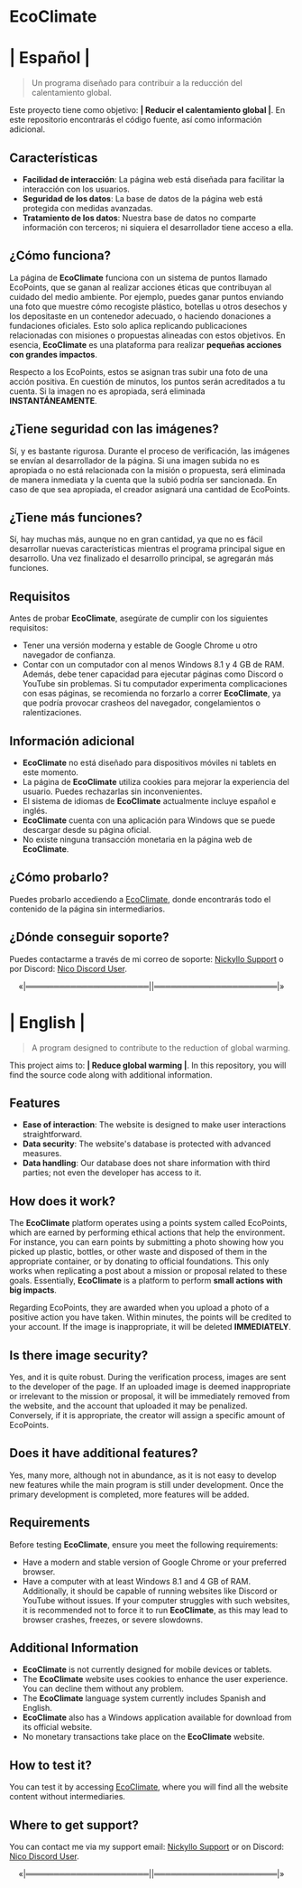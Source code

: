 # **EcoClimate**

# **| Español |**

> Un programa diseñado para contribuir a la reducción del calentamiento global.

Este proyecto tiene como objetivo: **| Reducir el calentamiento global |**. En este repositorio encontrarás el código fuente, así como información adicional.

## **Características**

- **Facilidad de interacción**: La página web está diseñada para facilitar la interacción con los usuarios.
- **Seguridad de los datos**: La base de datos de la página web está protegida con medidas avanzadas.
- **Tratamiento de los datos**: Nuestra base de datos no comparte información con terceros; ni siquiera el desarrollador tiene acceso a ella.

## **¿Cómo funciona?**

La página de **EcoClimate** funciona con un sistema de puntos llamado EcoPoints, que se ganan al realizar acciones éticas que contribuyan al cuidado del medio ambiente. Por ejemplo, puedes ganar puntos enviando una foto que muestre cómo recogiste plástico, botellas u otros desechos y los depositaste en un contenedor adecuado, o haciendo donaciones a fundaciones oficiales. Esto solo aplica replicando publicaciones relacionadas con misiones o propuestas alineadas con estos objetivos. En esencia, **EcoClimate** es una plataforma para realizar **pequeñas acciones con grandes impactos**.

Respecto a los EcoPoints, estos se asignan tras subir una foto de una acción positiva. En cuestión de minutos, los puntos serán acreditados a tu cuenta. Si la imagen no es apropiada, será eliminada **INSTANTÁNEAMENTE**.

## **¿Tiene seguridad con las imágenes?**

Sí, y es bastante rigurosa. Durante el proceso de verificación, las imágenes se envían al desarrollador de la página. Si una imagen subida no es apropiada o no está relacionada con la misión o propuesta, será eliminada de manera inmediata y la cuenta que la subió podría ser sancionada. En caso de que sea apropiada, el creador asignará una cantidad de EcoPoints.

## **¿Tiene más funciones?**

Sí, hay muchas más, aunque no en gran cantidad, ya que no es fácil desarrollar nuevas características mientras el programa principal sigue en desarrollo. Una vez finalizado el desarrollo principal, se agregarán más funciones.

## **Requisitos**

Antes de probar **EcoClimate**, asegúrate de cumplir con los siguientes requisitos:

- Tener una versión moderna y estable de Google Chrome u otro navegador de confianza.
- Contar con un computador con al menos Windows 8.1 y 4 GB de RAM. Además, debe tener capacidad para ejecutar páginas como Discord o YouTube sin problemas. Si tu computador experimenta complicaciones con esas páginas, se recomienda no forzarlo a correr **EcoClimate**, ya que podría provocar crasheos del navegador, congelamientos o ralentizaciones.

## **Información adicional**

- **EcoClimate** no está diseñado para dispositivos móviles ni tablets en este momento.
- La página de **EcoClimate** utiliza cookies para mejorar la experiencia del usuario. Puedes rechazarlas sin inconvenientes.
- El sistema de idiomas de **EcoClimate** actualmente incluye español e inglés.
- **EcoClimate** cuenta con una aplicación para Windows que se puede descargar desde su página oficial.
- No existe ninguna transacción monetaria en la página web de **EcoClimate**.

## **¿Cómo probarlo?**

Puedes probarlo accediendo a [EcoClimate](http://192.168.0.3:5000/), donde encontrarás todo el contenido de la página sin intermediarios.

## **¿Dónde conseguir soporte?**

Puedes contactarme a través de mi correo de soporte: [Nickyllo Support](mailto:nickyllowilches@gmail.com?subject=Soporte%20EcoClimate&body=Hola,%20necesito%20soporte%20para%20EcoClimate...) o por Discord: [Nico Discord User](https://discordapp.com/users/1309846092711596037).

<div align="center">«|══════════════════════||══════════════════════|»</div>

# **| English |**

> A program designed to contribute to the reduction of global warming.

This project aims to: **| Reduce global warming |**. In this repository, you will find the source code along with additional information.

## **Features**

- **Ease of interaction**: The website is designed to make user interactions straightforward.
- **Data security**: The website's database is protected with advanced measures.
- **Data handling**: Our database does not share information with third parties; not even the developer has access to it.

## **How does it work?**

The **EcoClimate** platform operates using a points system called EcoPoints, which are earned by performing ethical actions that help the environment. For instance, you can earn points by submitting a photo showing how you picked up plastic, bottles, or other waste and disposed of them in the appropriate container, or by donating to official foundations. This only works when replicating a post about a mission or proposal related to these goals. Essentially, **EcoClimate** is a platform to perform **small actions with big impacts**.

Regarding EcoPoints, they are awarded when you upload a photo of a positive action you have taken. Within minutes, the points will be credited to your account. If the image is inappropriate, it will be deleted **IMMEDIATELY**.

## **Is there image security?**

Yes, and it is quite robust. During the verification process, images are sent to the developer of the page. If an uploaded image is deemed inappropriate or irrelevant to the mission or proposal, it will be immediately removed from the website, and the account that uploaded it may be penalized. Conversely, if it is appropriate, the creator will assign a specific amount of EcoPoints.

## **Does it have additional features?**

Yes, many more, although not in abundance, as it is not easy to develop new features while the main program is still under development. Once the primary development is completed, more features will be added.

## **Requirements**

Before testing **EcoClimate**, ensure you meet the following requirements:

- Have a modern and stable version of Google Chrome or your preferred browser.
- Have a computer with at least Windows 8.1 and 4 GB of RAM. Additionally, it should be capable of running websites like Discord or YouTube without issues. If your computer struggles with such websites, it is recommended not to force it to run **EcoClimate**, as this may lead to browser crashes, freezes, or severe slowdowns.

## **Additional Information**

- **EcoClimate** is not currently designed for mobile devices or tablets.
- The **EcoClimate** website uses cookies to enhance the user experience. You can decline them without any problem.
- The **EcoClimate** language system currently includes Spanish and English.
- **EcoClimate** also has a Windows application available for download from its official website.
- No monetary transactions take place on the **EcoClimate** website.

## **How to test it?**

You can test it by accessing [EcoClimate](http://192.168.0.3:5000/), where you will find all the website content without intermediaries.

## **Where to get support?**

You can contact me via my support email: [Nickyllo Support](mailto:nickyllowilches@gmail.com?subject=EcoClimate%20Support&body=Hello,%20I%20need%20support%20for%20EcoClimate...) or on Discord: [Nico Discord User](https://discordapp.com/users/1309846092711596037).

<div align="center">«|══════════════════════||══════════════════════|»</div>
